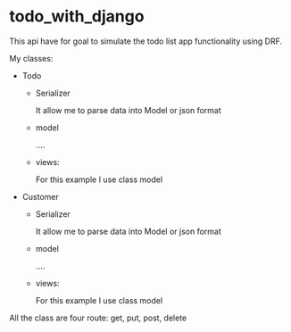 # todo_with_django

This api have for goal to simulate the todo list app functionality using DRF.

My classes:
* Todo
  - Serializer
  
      It allow me to parse data into Model or json format

  - model 
  
      ....

  - views:
  
      For this example I use class model

* Customer
  - Serializer
  
      It allow me to parse data into Model or json format

  - model 
  
      ....

  - views:
  
      For this example I use class model


All the class are four route: get, put, post, delete